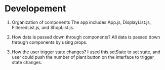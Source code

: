 # Developement
1. Organization of components
The app includes App.js, DisplayList.js, FilteredList.js, and ShopList.js.

2. How data is passed down through components?
All data is passed down through components by using props.

3. How the user trigger state changes?
I used this.setState to set state, and user could push the number of plant button on the interface to trigger state changes.
